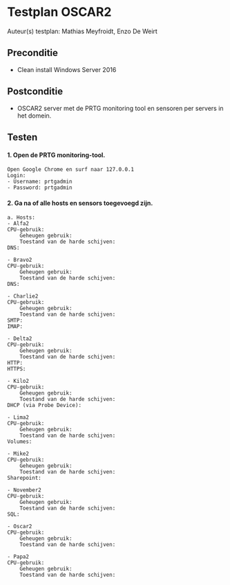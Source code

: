 ﻿# Testplan OSCAR2

Auteur(s) testplan: Mathias Meyfroidt, Enzo De Weirt

## Preconditie
 - Clean install Windows Server 2016

## Postconditie
 - OSCAR2 server met de PRTG monitoring tool en sensoren per servers in het domein.



## Testen
#### 1. Open de PRTG monitoring-tool.
	Open Google Chrome en surf naar 127.0.0.1
	Login:
	- Username: prtgadmin
	- Password: prtgadmin

#### 2. Ga na of alle hosts en sensors toegevoegd zijn.  
 
    a. Hosts:
    - Alfa2
	CPU-gebruik:
    	Geheugen gebruik:
    	Toestand van de harde schijven:
	DNS:

    - Bravo2
	CPU-gebruik:
    	Geheugen gebruik:
    	Toestand van de harde schijven:
	DNS:

    - Charlie2
	CPU-gebruik:
    	Geheugen gebruik:
    	Toestand van de harde schijven:
	SMTP:
	IMAP:

    - Delta2
	CPU-gebruik:
    	Geheugen gebruik:
    	Toestand van de harde schijven:
	HTTP:
	HTTPS:

    - Kilo2
	CPU-gebruik:
    	Geheugen gebruik:
    	Toestand van de harde schijven:
	DHCP (via Probe Device):

    - Lima2
	CPU-gebruik:
    	Geheugen gebruik:
    	Toestand van de harde schijven:
	Volumes:

    - Mike2
	CPU-gebruik:
    	Geheugen gebruik:
    	Toestand van de harde schijven:
	Sharepoint:

    - November2
	CPU-gebruik:
    	Geheugen gebruik:
    	Toestand van de harde schijven:
	SQL:

    - Oscar2
	CPU-gebruik:
    	Geheugen gebruik:
    	Toestand van de harde schijven:

    - Papa2
	CPU-gebruik:
    	Geheugen gebruik:
    	Toestand van de harde schijven:
